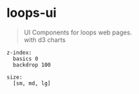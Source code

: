 # loops-ui

> UI Components for loops web pages.   
> with d3 charts





```
z-index:
  basics 0
  backdrop 100
  
size: 
  [sm, md, lg]
```
